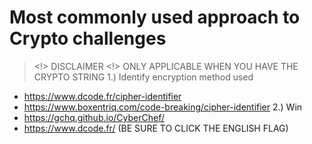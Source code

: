 # Most commonly used approach to Crypto challenges
> <!> DISCLAIMER <!> ONLY APPLICABLE WHEN YOU HAVE THE CRYPTO STRING
1.) Identify encryption method used
- https://www.dcode.fr/cipher-identifier
- https://www.boxentriq.com/code-breaking/cipher-identifier
2.) Win
- https://gchq.github.io/CyberChef/
- https://www.dcode.fr/ (BE SURE TO CLICK THE ENGLISH FLAG)
